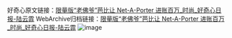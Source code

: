 好奇心原文链接：[限量版“老佛爷”芭比让 Net-A-Porter 进账百万_时尚_好奇心日报-陆云霏](https://www.qdaily.com/articles/2679.html)
WebArchive归档链接：[限量版“老佛爷”芭比让 Net-A-Porter 进账百万_时尚_好奇心日报-陆云霏](http://web.archive.org/web/20190623151301/https://www.qdaily.com/articles/2679.html)
![image](http://ww3.sinaimg.cn/large/007d5XDply1g3v6h7inj2j30u03si4qp)
